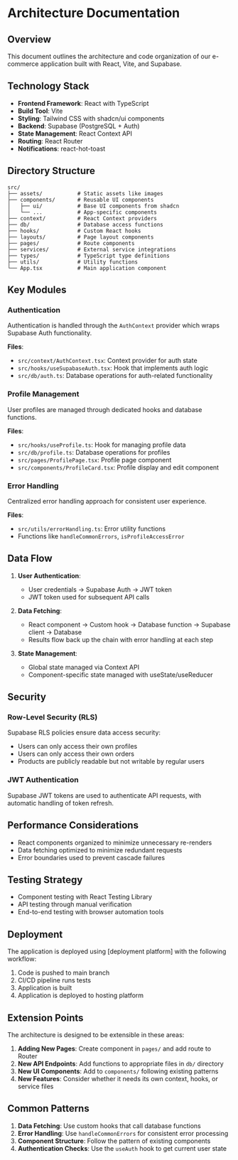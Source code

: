 # Architecture Documentation

## Overview

This document outlines the architecture and code organization of our e-commerce application built with React, Vite, and Supabase.

## Technology Stack

- **Frontend Framework**: React with TypeScript
- **Build Tool**: Vite
- **Styling**: Tailwind CSS with shadcn/ui components
- **Backend**: Supabase (PostgreSQL + Auth)
- **State Management**: React Context API
- **Routing**: React Router
- **Notifications**: react-hot-toast

## Directory Structure

```
src/
├── assets/           # Static assets like images
├── components/       # Reusable UI components
│   ├── ui/           # Base UI components from shadcn
│   └── ...           # App-specific components
├── context/          # React Context providers
├── db/               # Database access functions
├── hooks/            # Custom React hooks
├── layouts/          # Page layout components
├── pages/            # Route components
├── services/         # External service integrations
├── types/            # TypeScript type definitions
├── utils/            # Utility functions
└── App.tsx           # Main application component
```

## Key Modules

### Authentication

Authentication is handled through the `AuthContext` provider which wraps Supabase Auth functionality.

**Files**:
- `src/context/AuthContext.tsx`: Context provider for auth state
- `src/hooks/useSupabaseAuth.tsx`: Hook that implements auth logic
- `src/db/auth.ts`: Database operations for auth-related functionality

### Profile Management

User profiles are managed through dedicated hooks and database functions.

**Files**:
- `src/hooks/useProfile.ts`: Hook for managing profile data
- `src/db/profile.ts`: Database operations for profiles
- `src/pages/ProfilePage.tsx`: Profile page component
- `src/components/ProfileCard.tsx`: Profile display and edit component

### Error Handling

Centralized error handling approach for consistent user experience.

**Files**:
- `src/utils/errorHandling.ts`: Error utility functions
- Functions like `handleCommonErrors`, `isProfileAccessError`

## Data Flow

1. **User Authentication**:
   - User credentials → Supabase Auth → JWT token
   - JWT token used for subsequent API calls

2. **Data Fetching**:
   - React component → Custom hook → Database function → Supabase client → Database
   - Results flow back up the chain with error handling at each step

3. **State Management**:
   - Global state managed via Context API
   - Component-specific state managed with useState/useReducer

## Security

### Row-Level Security (RLS)

Supabase RLS policies ensure data access security:

- Users can only access their own profiles
- Users can only access their own orders
- Products are publicly readable but not writable by regular users

### JWT Authentication

Supabase JWT tokens are used to authenticate API requests, with automatic handling of token refresh.

## Performance Considerations

- React components organized to minimize unnecessary re-renders
- Data fetching optimized to minimize redundant requests
- Error boundaries used to prevent cascade failures

## Testing Strategy

- Component testing with React Testing Library
- API testing through manual verification
- End-to-end testing with browser automation tools

## Deployment

The application is deployed using [deployment platform] with the following workflow:

1. Code is pushed to main branch
2. CI/CD pipeline runs tests
3. Application is built
4. Application is deployed to hosting platform

## Extension Points

The architecture is designed to be extensible in these areas:

1. **Adding New Pages**: Create component in `pages/` and add route to Router
2. **New API Endpoints**: Add functions to appropriate files in `db/` directory
3. **New UI Components**: Add to `components/` following existing patterns
4. **New Features**: Consider whether it needs its own context, hooks, or service files

## Common Patterns

1. **Data Fetching**: Use custom hooks that call database functions
2. **Error Handling**: Use `handleCommonErrors` for consistent error processing
3. **Component Structure**: Follow the pattern of existing components
4. **Authentication Checks**: Use the `useAuth` hook to get current user state 